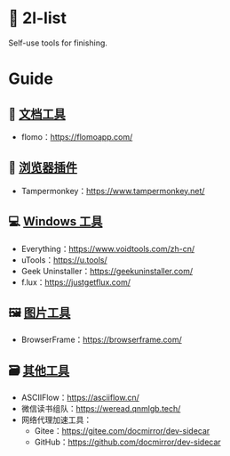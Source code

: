 # 🧰 2l-list

Self-use tools for finishing.

# Guide

## 📃 [文档工具](https://github.com/waringhu/2l-list/blob/main/posts/documentation-tool.md)

- flomo：https://flomoapp.com/

## 🧩 [浏览器插件](https://github.com/waringhu/2l-list/blob/main/posts/browser-plugin.md)

- Tampermonkey：https://www.tampermonkey.net/

## 💻 [Windows 工具](https://github.com/waringhu/2l-list/blob/main/posts/windows-tool.md)

- Everything：https://www.voidtools.com/zh-cn/
- uTools：https://u.tools/
- Geek Uninstaller：https://geekuninstaller.com/
- f.lux：https://justgetflux.com/


## 🖼 [图片工具](https://github.com/waringhu/2l-list/blob/main/posts/image-tool.md)

- BrowserFrame：https://browserframe.com/

## 🗃 [其他工具](https://github.com/waringhu/2l-list/blob/main/posts/other-tool.md)

- ASCIIFlow：https://asciiflow.cn/
- 微信读书组队：https://weread.qnmlgb.tech/
- 网络代理加速工具：
	- Gitee：https://gitee.com/docmirror/dev-sidecar
	- GitHub：https://github.com/docmirror/dev-sidecar